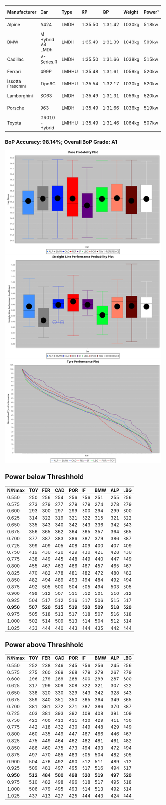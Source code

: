|Manufacturer|Car|Type|RP|QP|Weight|Power¹|Threshhold|PINC|Power²|E/Stint|AVG Vmax|FDS|RDLC|L/Stint|BOP-Grade|ModelAccuracy|ModelPoints|Match%|
|:-|:-|:-|:-|:-|:-|:-|:-|:-|:-|:-|:-|:-|:-|:-|:-|:-|:-|:-|
|Alpine|A424|LMDH|1:35.50|1:31.42|1030kg|518kw|210.0kph|-4%|497kw|899MJ|291.45kph-310.46kph|-|1.03|37|~A1|81.46%|523|100.00%|
|BMW|M Hybrid V8 LMDh|LMDH|1:35.49|1:31.39|1043kg|509kw|210.0kph|2%|519kw|897MJ|288.60kph-310.44kph|-|1.02|37|~A1|98.60%|1690|100.00%|
|Cadillac|V-Series.R|LMDH|1:35.50|1:31.66|1038kg|515kw|210.0kph|-3%|500kw|882MJ|286.34kph-308.76kph|-|1.02|37|~A1|98.38%|1765|96.65%|
|Ferrari|499P|LMHHU|1:35.48|1:31.61|1059kg|520kw|210.0kph|-7%|484kw|886MJ|288.50kph-309.06kph|190kph|1.03|37|~A1|92.24%|2247|100.00%|
|Issotta Fraschini|Tipo6C|LMHHU|1:35.54|1:32.17|1030kg|520kw|210.0kph|0%|520kw|917MJ|294.85kph-304.71kph|170kph|1.08|37|+A2|66.67%|96|92.46%|
|Lamborghini|SC63|LMDH|1:35.49|1:31.31|1059kg|520kw|210.0kph|0%|520kw|901MJ|289.36kph-306.15kph|-|1.03|37|~A1|96.77%|419|96.00%|
|Porsche|963|LMDH|1:35.49|1:31.66|1036kg|519kw|210.0kph|-4%|498kw|892MJ|288.05kph-309.65kph|-|1.02|37|~A1|96.81%|5438|100.00%|
|Toyota|GR010 - Hybrid|LMHHU|1:35.49|1:31.46|1064kg|507kw|210.0kph|1%|512kw|901MJ|287.96kph-317.47kph|190kph|1.03|37|~A1|86.04%|1751|100.00%|

### BoP Accuracy: 98.14%; Overall BoP Grade: A1
![PACECHART](./IMG/AUTO.png)
![STRAIGHTLINEPERFORMANCECHART](./IMG/AUTO_sp.png)
![TYREPERFORMANCECHART](./IMG/AUTO_tw.png)

## Power below Threshhold
|N/Nmax|TOY|FER|CAD|POR|IF|BMW|ALP|LBG|
|:-|:-|:-|:-|:-|:-|:-|:-|:-|
|0.550|250|256|254|256|256|251|255|256|
|0.575|273|279|277|279|279|274|278|279|
|0.600|293|300|297|299|300|294|299|300|
|0.625|314|322|319|321|322|315|321|322|
|0.650|335|343|340|342|343|336|342|343|
|0.675|356|365|362|364|365|357|364|365|
|0.700|377|387|383|386|387|379|386|387|
|0.725|399|409|405|408|409|400|407|409|
|0.750|419|430|426|429|430|421|428|430|
|0.775|438|449|445|448|449|440|447|449|
|0.800|455|467|463|466|467|457|465|467|
|0.825|470|482|478|481|482|472|480|482|
|0.850|482|494|489|493|494|484|492|494|
|0.875|492|505|500|504|505|494|503|505|
|0.900|499|512|507|511|512|501|510|512|
|0.925|504|517|512|516|517|506|515|517|
|**0.950**|**507**|**520**|**515**|**519**|**520**|**509**|**518**|**520**|
|0.975|505|518|513|517|518|507|516|518|
|1.000|502|514|509|513|514|504|512|514|
|1.025|433|444|440|443|444|435|442|444|

## Power above Threshhold
|N/Nmax|TOY|FER|CAD|POR|IF|BMW|ALP|LBG|
|:-|:-|:-|:-|:-|:-|:-|:-|:-|
|0.550|252|238|246|245|256|256|245|256|
|0.575|275|260|269|268|279|279|267|279|
|0.600|296|279|289|288|300|299|287|300|
|0.625|317|299|309|308|322|321|307|322|
|0.650|338|320|330|329|343|342|328|343|
|0.675|359|340|351|350|365|364|349|365|
|0.700|381|361|372|371|387|386|370|387|
|0.725|403|381|393|392|409|408|391|409|
|0.750|423|400|413|411|430|429|411|430|
|0.775|442|418|432|430|449|448|429|449|
|0.800|460|435|449|447|467|466|446|467|
|0.825|475|449|464|462|482|481|461|482|
|0.850|486|460|475|473|494|493|472|494|
|0.875|497|470|485|483|505|504|482|505|
|0.900|504|476|492|490|512|511|489|512|
|0.925|509|481|497|495|517|516|494|517|
|**0.950**|**512**|**484**|**500**|**498**|**520**|**519**|**497**|**520**|
|0.975|510|482|498|496|518|517|495|518|
|1.000|506|479|495|493|514|513|492|514|
|1.025|437|413|427|425|444|443|424|444|
